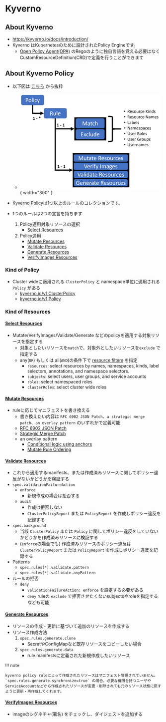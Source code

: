 # Kyverno

## About Kyverno

- https://kyverno.io/docs/introduction/
- Kyverno はKubernetesのために設計されたPolicy Engineです。
    - [Open Policy Agent(OPA)](https://www.openpolicyagent.org/) のRegoのように独自言語を覚える必要はなくCustomResourceDefinition(CRD)で定義を行うことができます

## About Kyverno Policy

- 以下図は [こちら](https://kyverno.io/docs/kyverno-policies/) から抜粋
    - ![](Kyverno-Policy-Structure.png){ width="300" }

- Kyverno Policyは1つ以上のルールのコレクションです。
- 1つのルールは2つの宣言を持ちます
    1. Policy適用対象リソースの選択
        - [Select Resources](https://kyverno.io/docs/writing-policies/match-exclude/)
    1. Policy適用
        - [Mutate Resources](https://kyverno.io/docs/writing-policies/mutate/)
        - [Validate Resources](https://kyverno.io/docs/writing-policies/validate/)
        - [Generate Resources](https://kyverno.io/docs/writing-policies/generate/)
        - [VerifyImages Resources](https://kyverno.io/docs/writing-policies/verify-images/)

### Kind of Policy

- Cluster wideに適用される `ClusterPolicy` と namespace単位に適用される `Policy` がある
    - [kyverno.io/v1.ClusterPolicy](https://htmlpreview.github.io/?https://github.com/kyverno/kyverno/blob/main/docs/crd/v1/index.html#kyverno.io/v1.ClusterPolicy)
    - [kyverno.io/v1.Policy](https://htmlpreview.github.io/?https://github.com/kyverno/kyverno/blob/main/docs/crd/v1/index.html#kyverno.io/v1.Policy)

### Kind of Resources

#### [Select Resources](https://kyverno.io/docs/writing-policies/match-exclude/)

- Mutate/VerifyImages/Validate/Generate などのpolicyを適用する対象リソースを指定する
    - 対象としたいリソースを`match`で、対象外としたいリソースを`exclude` で指定する
    - any(`OR`) もしくは all(`AND`)の条件下で [resource filters](https://kyverno.io/docs/writing-policies/match-exclude/#resource-filters) を指定
        - `resources`: select resources by names, namespaces, kinds, label selectors, annotations, and namespace selectors.
        - `subjects`: select users, user groups, and service accounts
        - `roles`: select namespaced roles
        - `clusterRoles`: select cluster wide roles

#### [Mutate Resources](https://kyverno.io/docs/writing-policies/mutate/)

- ruleに応じてマニフェストを書き換える
    - 書き換えたい内容は `RFC 6902 JSON Patch`、`a strategic merge patch`、`an overlay pattern` のいずれかで定義可能
    - [RFC 6902 JSON Patch](https://kyverno.io/docs/writing-policies/mutate/#rfc-6902-jsonpatch)
    - [Strategic Merge Patch](https://kyverno.io/docs/writing-policies/mutate/#strategic-merge-patch)
    - an overlay pattern
        - [Conditional logic using anchors](https://kyverno.io/docs/writing-policies/mutate/#conditional-logic-using-anchors)
        - [Mutate Rule Ordering](https://kyverno.io/docs/writing-policies/mutate/#mutate-rule-ordering-cascading)

#### [Validate Resources](https://kyverno.io/docs/writing-policies/validate/)

- これから適用するmanifests、または作成済みリソースに関してポリシー違反がないかどうかを検証する
- `spec.validationFailureAction`
    - `enforce`
        - 新規作成の場合は拒否する
    - `audit`
        - 作成は拒否しない
        - `ClusterPolicyReport` または `PolicyReport` を作成しポリシー違反を記録する
- `spec.background`
    - 当該 `ClusterPolicy` または `Policy` に関してポリシー違反をしていないかどうかを作成済みリソースに検証する
    - (`enforce`の場合でも) 作成済みリソースのポリシー違反は`ClusterPolicyReport` または `PolicyReport` を作成しポリシー違反を記録する
- Patterns
    - `spec.rules[*].va1lidate.pattern`
    - `spec.rules[*].va1lidate.anyPattern`
- ルールの拒否
    - `deny`
        - `validationFailureAction: enforce` を設定する必要がある
        - `deny` ruleの `exclude` で拒否させたくないsubjectsやroleを指定するなども可能

#### [Generate Resources](https://kyverno.io/docs/writing-policies/generate/)

- リソースの作成・更新に基づいて追加のリソースを作成する
- リソース作成方法
    1. `spec.rules.generate.clone`
        - SecretやConfigMapなど既存リソースをコピーしたい場合
    1. `spec.rules.generate.data`
        - rule manifestsに定義された新規作成したいリソース

!!! note

    kyverno policy ruleによって作成されたリソースはマニフェスト管理されていません。
    `spec.rules.generate.synchronize=true` の場合、必要な権限を持つユーザやServiceAccountなどから作成されたリソースが変更・削除されても元のリソース状態に戻すように更新・再作成してくれます。

#### [VerifyImages Resources](https://kyverno.io/docs/writing-policies/verify-images/)

- imageのシグネチャ(署名) をチェックし、ダイジェストを追加する
